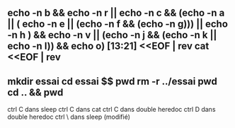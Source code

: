 echo -n b && echo -n r || echo -n c && (echo -n a || ( echo -n e || (echo -n f && (echo -n g))) || echo -n h ) && echo -n v || (echo -n j && (echo -n k || echo -n l)) && echo o)
[13:21]
<<EOF | rev
cat <<EOF | rev
---------
mkdir essai
cd essai $$ pwd
rm -r ../essai
pwd
cd .. && pwd
----------
ctrl C dans sleep
ctrl C dans cat
ctrl C dans double heredoc
ctrl D dans double heredoc 
ctrl \ dans sleep (modifié)
